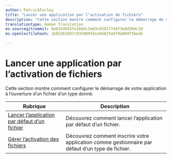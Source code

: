 ```yaml
---
author: PatrickFarley
title: "Lancer une application par l’activation de fichiers"
description: "Cette section montre comment configurer le démarrage de votre application à l’ouverture d’un fichier d’un type donné."
translationtype: Human Translation
ms.sourcegitcommit: 9a8154b55fe1bb5c3e83c65917744f3e0d29dc39
ms.openlocfilehash: 1b85261b07c935809fdce5b825e6f9e004f5bedb

---
```


# <a name="launch-an-app-through-file-activation"></a>Lancer une application par l’activation de fichiers

Cette section montre comment configurer le démarrage de votre application à l’ouverture d’un fichier d’un type donné.

| Rubrique | Description |
|-------|-------------|
| [Lancer l’application par défaut d’un fichier](launch-the-default-app-for-a-file.md) | Découvrez comment lancer l’application par défaut d’un fichier. |
| [Gérer l’activation des fichiers](handle-file-activation.md) | Découvrez comment inscrire votre application comme gestionnaire par défaut d’un type de fichier. |


<!--HONumber=Dec16_HO1-->


